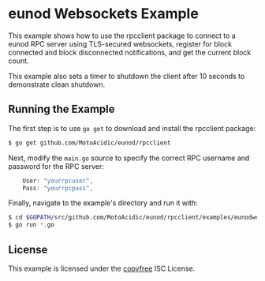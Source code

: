 eunod Websockets Example
=======================

This example shows how to use the rpcclient package to connect to a eunod RPC
server using TLS-secured websockets, register for block connected and block
disconnected notifications, and get the current block count.

This example also sets a timer to shutdown the client after 10 seconds to
demonstrate clean shutdown.

## Running the Example

The first step is to use `go get` to download and install the rpcclient package:

```bash
$ go get github.com/MotoAcidic/eunod/rpcclient
```

Next, modify the `main.go` source to specify the correct RPC username and
password for the RPC server:

```Go
	User: "yourrpcuser",
	Pass: "yourrpcpass",
```

Finally, navigate to the example's directory and run it with:

```bash
$ cd $GOPATH/src/github.com/MotoAcidic/eunod/rpcclient/examples/eunodwebsockets
$ go run *.go
```

## License

This example is licensed under the [copyfree](http://copyfree.org) ISC License.
